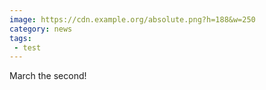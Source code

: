 ```yaml
---
image: https://cdn.example.org/absolute.png?h=188&w=250
category: news
tags:
 - test
---
```


March the second!
